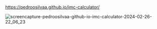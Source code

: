 https://pedroosilvaa.github.io/imc-calculator/

![screencapture-pedroosilvaa-github-io-imc-calculator-2024-02-26-22_06_23](https://github.com/PedrooSilvaa/imc-calculator/assets/125162325/1477e0fe-08de-4848-b3e5-cf2ec7af504d)
